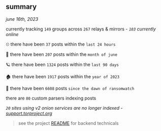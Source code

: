 
## summary
_june 16th, 2023_

currently tracking `149` groups across `267` relays & mirrors - _`103` currently online_

⏲ there have been `37` posts within the `last 24 hours`

🦈 there have been `207` posts within the `month of june`

🪐 there have been `1324` posts within the `last 90 days`

🏚 there have been `1917` posts within the `year of 2023`

🦕 there have been `6608` posts `since the dawn of ransomwatch`

there are `80` custom parsers indexing posts

_`20` sites using v2 onion services are no longer indexed - [support.torproject.org](https://support.torproject.org/onionservices/v2-deprecation/)_

> see the project [README](https://github.com/joshhighet/ransomwatch#ransomwatch--) for backend technicals
